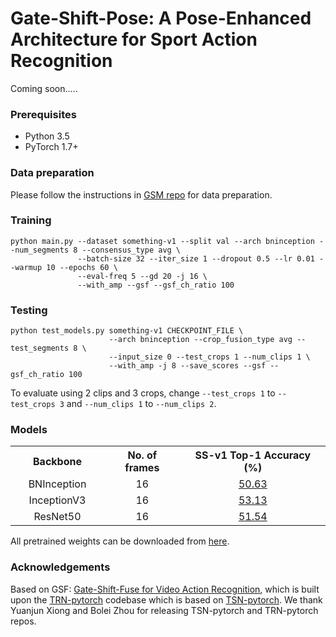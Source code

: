 



# Gate-Shift-Pose: A Pose-Enhanced Architecture for Sport Action Recognition


Coming soon.....

### Prerequisites
- Python 3.5
- PyTorch 1.7+

### Data preparation

Please follow the instructions in [GSM repo](https://github.com/swathikirans/GSM) for data preparation.

### Training
```
python main.py --dataset something-v1 --split val --arch bninception --num_segments 8 --consensus_type avg \
               --batch-size 32 --iter_size 1 --dropout 0.5 --lr 0.01 --warmup 10 --epochs 60 \
               --eval-freq 5 --gd 20 -j 16 \
               --with_amp --gsf --gsf_ch_ratio 100
```

### Testing
```
python test_models.py something-v1 CHECKPOINT_FILE \
                      --arch bninception --crop_fusion_type avg --test_segments 8 \ 
                      --input_size 0 --test_crops 1 --num_clips 1 \
                      --with_amp -j 8 --save_scores --gsf --gsf_ch_ratio 100
```
To evaluate using 2 clips and 3 crops, change ``--test_crops 1`` to ``--test_crops 3`` and ``--num_clips 1`` to ``--num_clips 2``. 


### Models

<table style="width:100%" align="center">  
<col width="150">
<tr> 
	<th>Backbone</th>  
	<th>No. of frames</th>  
	<th>SS-v1 Top-1 Accuracy (%)</th>
   
</tr>  
<tr> 
	<td align="center">BNInception</td>
	<td align="center">16</td>  
	<td align="center"><a href='https://drive.google.com/file/d/1O7uEEYXr333YAnh8T5FPg_w2ejEbDqtK/view?usp=sharing'>50.63</a></td>  
</tr>  

<tr> 
	<td align="center">InceptionV3</td>
	<td align="center">16</td>  
	<td align="center"><a href='https://drive.google.com/file/d/1jIymBjJChK5Auj7DRKQuMxGAznJ3pYh9/view?usp=sharing'>53.13</a></td>  
</tr>

<tr> 
	<td align="center">ResNet50</td>
	<td align="center">16</td>  
	<td align="center"><a href='https://drive.google.com/file/d/1nSjhYvsu56e7a9d9VasGo7bxOrJ5j05f/view?usp=sharing'>51.54</a></td>  
</tr>

</table>

All pretrained weights can be downloaded from [here](https://drive.google.com/drive/folders/1KTk5PN0I4wwaOYh4Vi9wTZ-Wq2lSZ7Fb?usp=sharing).


### Acknowledgements
Based on GSF: [Gate-Shift-Fuse for Video Action Recognition](https://arxiv.org/pdf/2203.08897.pdf), which is built upon the [TRN-pytorch](https://github.com/metalbubble/TRN-pytorch) codebase which is based on [TSN-pytorch](https://github.com/yjxiong/tsn-pytorch). We thank Yuanjun Xiong and Bolei Zhou for releasing TSN-pytorch and TRN-pytorch repos.
